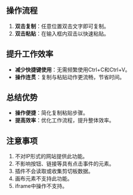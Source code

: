 ## 操作流程

1. **双击复制**：任意位置双击文字即可复制。
2. **双击粘贴**：在输入框内双击以快速粘贴。

## 提升工作效率

- **减少快捷键使用**：无需频繁使用Ctrl+C和Ctrl+V。
- **操作连贯**：复制与粘贴动作更流畅，节省时间。

## 总结优势

- **操作便捷**：简化复制粘贴步骤。
- **提高效率**：优化工作流程，提升整体效率。

## 注意事项

1. 不对IP形式的网站提供此功能。
2. 不影响按钮、链接等具有点击事件的元素。
3. 插件不会读取或收集剪切板数据。
4. 画布元素不支持此功能。
5. iframe中操作不支持。
